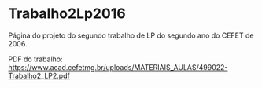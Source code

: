 # Trabalho2Lp2016

Página do projeto do segundo trabalho de LP do segundo ano do CEFET de 2006.

PDF do trabalho: https://www.acad.cefetmg.br/uploads/MATERIAIS_AULAS/499022-Trabalho2_LP2.pdf
